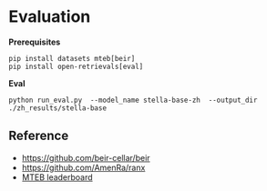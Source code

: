 # Evaluation

**Prerequisites**
```shell
pip install datasets mteb[beir]
pip install open-retrievals[eval]
```

**Eval**
```shell
python run_eval.py  --model_name stella-base-zh  --output_dir ./zh_results/stella-base
```


## Reference

- https://github.com/beir-cellar/beir
- https://github.com/AmenRa/ranx
- [MTEB leaderboard](https://huggingface.co/spaces/mteb/leaderboard)
